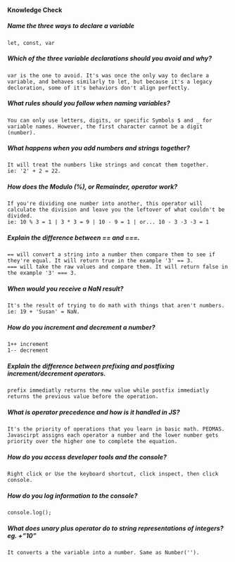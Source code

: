 #### Knowledge Check
 
  #####  Name the three ways to declare a variable
    let, const, var

  #####  Which of the three variable declarations should you avoid and why?
    var is the one to avoid. It's was once the only way to declare a variable, and behaves similarly to let, but because it's a legacy decloration, some of it's behaviors don't align perfectly.

  #####  What rules should you follow when naming variables?
    You can only use letters, digits, or specific Symbols $ and _ for variable names. However, the first character cannot be a digit (number).

  #####  What happens when you add numbers and strings together?
    It will treat the numbers like strings and concat them together.  
    ie: '2' + 2 = 22.

  #####  How does the Modulo (%), or Remainder, operator work?
    If you're dividing one number into another, this operator will calculate the division and leave you the leftover of what couldn't be divided.  
    ie: 10 % 3 = 1 | 3 * 3 = 9 | 10 - 9 = 1 | or... 10 - 3 -3 -3 = 1

  #####  Explain the difference between == and ===.
    == will convert a string into a number then compare them to see if they're equal. It will return true in the example '3' == 3.  
    === will take the raw values and compare them. It will return false in the example '3' === 3.

  #####  When would you receive a NaN result?
    It's the result of trying to do math with things that aren't numbers.  
    ie: 19 + 'Susan' = NaN.

  #####  How do you increment and decrement a number?
    1++ increment
    1-- decrement

  #####  Explain the difference between prefixing and postfixing increment/decrement operators.
    prefix immediatly returns the new value while postfix immediatly returns the previous value before the operation.

  #####  What is operator precedence and how is it handled in JS?
    It's the priority of operations that you learn in basic math. PEDMAS. Javascirpt assigns each operator a number and the lower number gets priority over the higher one to complete the equation.

  #####  How do you access developer tools and the console?
    Right click or Use the keyboard shortcut, click inspect, then click console.

  #####  How do you log information to the console?
    console.log();

  #####  What does unary plus operator do to string representations of integers? eg. +”10”
    It converts a the variable into a number. Same as Number('').